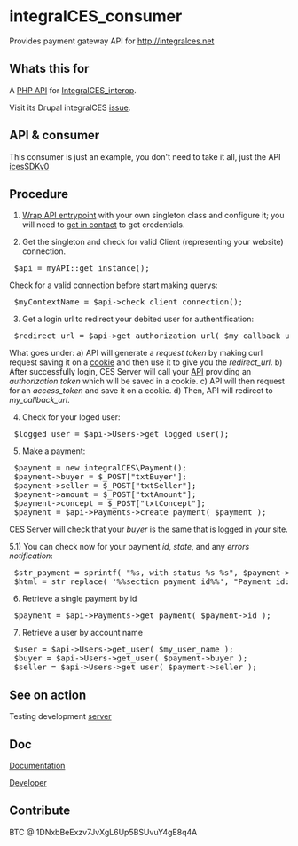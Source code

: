 integralCES_consumer
====================

Provides payment gateway API for http://integralces.net

Whats this for
----------------------------------
A [PHP API](https://github.com/aleph1888/integralCES_consumer/tree/master/includes/icesSDKv0) for [IntegralCES_interop](https://github.com/aleph1888/integralCES_interop). 

Visit its Drupal integralCES [issue](https://drupal.org/project/issues/1367140).


API & consumer
-------------
This consumer is just an example, you don't need to take it all, just the API [icesSDKv0](https://github.com/aleph1888/integralCES_consumer/tree/master/includes/icesSDKv0)


Procedure
--------------
1) [Wrap API entrypoint](https://github.com/aleph1888/integralCES_consumer/blob/master/includes/myAPI.inc) with your own singleton class and configure it; you will need to [get in contact](integralces.net) to get credentials.

2) Get the singleton and check for valid Client (representing your website) connection.
<pre>
 $api = myAPI::get_instance();
</pre>

Check for a valid connection before start making querys:
<pre>
 $myContextName = $api->check_client_connection();
</pre>

3) Get a login url to redirect your debited user for authentification:
<pre>
 $redirect_url = $api->get_authorization_url( $my_callback_url );
</pre>

What goes under:
a) API will generate a *request token* by making curl request saving it on a [cookie]() and then use it to give you the *redirect_url*.
b) After successfully login, CES Server will call your [API](https://github.com/aleph1888/integralCES_consumer/blob/master/includes/icesSDKv0/tools/requestAccessToken.php) providing an *authorization token* which will be saved in a cookie. 
c) API will then request for an *access_token* and save it on a cookie.
d) Then, API will redirect to *my_callback_url*.

4) Check for your loged user:
<pre>
 $logged_user = $api->Users->get_logged_user();
</pre>

5) Make a payment:
<pre>
 $payment = new integralCES\Payment();
 $payment->buyer = $_POST["txtBuyer"];
 $payment->seller = $_POST["txtSeller"];
 $payment->amount = $_POST["txtAmount"];
 $payment->concept = $_POST["txtConcept"];
 $payment = $api->Payments->create_payment( $payment );
</pre>

CES Server will check that your *buyer* is the same that is logged in your site.

5.1) You can check now for your payment *id*, *state*, and any *errors notification*:
<pre>
 $str_payment = sprintf( "%s, with status %s %s", $payment->id, $payment->get_state(), $payment->result );
 $html = str_replace( '%%section_payment_id%%', "Payment id: " . $str_payment, $html );
</pre>

6) Retrieve a single payment by id
<pre>
 $payment = $api->Payments->get_payment( $payment->id );
</pre> 

7) Retrieve a user by account name
<pre>
 $user = $api->Users->get_user( $my_user_name );
 $buyer = $api->Users->get_user( $payment->buyer );
 $seller = $api->Users->get_user( $payment->seller );
</pre>

See on action
----------------
Testing development [server](http://cicicdev.enredaos.net/cesinterop)


Doc
---------------
[Documentation](https://wiki.enredaos.net/index.php?title=COOPFUND-DEV#integralCES_interop)

[Developer](http://www.integralces.net/doc/developer)

Contribute
--------------
BTC @ 1DNxbBeExzv7JvXgL6Up5BSUvuY4gE8q4A
